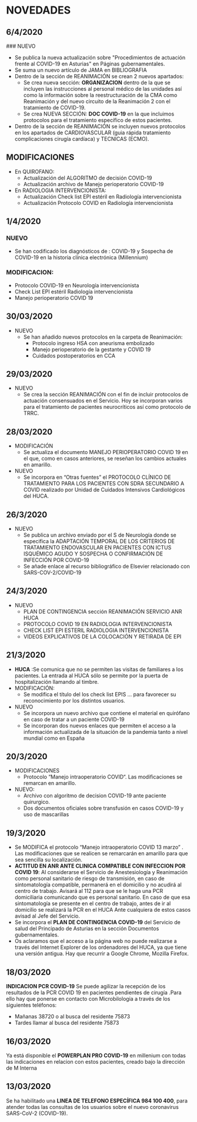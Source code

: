 # NOVEDADES

## 6/4/2020
### NUEVO
  * Se publica la nueva actualización sobre "Procedimientos de actuación frente al COVID-19 en Asturias" en Páginas gubernamentales.
  * Se suma un nuevo artículo de JAMA en BIBLIOGRAFIA
  * Dentro de la sección de REANIMACIÓN se crean 2 nuevos apartados:
    * Se crea nueva sección: **ORGANIZACION** dentro de la que se incluyen las instrucciones al personal médico de las unidades así como la información sobre la reestructuración de la CMA como Reanimación y del nuevo circuito de la Reanimación 2 con el tratamiento de COVID-19.
    * Se crea NUEVA SECCIÓN: **DOC COVID-19** en la que incluimos protocolos para el tratamiento específico de estos pacientes.
  * Dentro de la sección de REANIMACIÓN se incluyen nuevos protocolos en los apartados de CARDIOVASCULAR (guia rápida tratamiento complicaciones cirugía cardíaca) y TECNICAS (ECMO).

## MODIFICACIONES
  * En QUIROFANO:
    * Actualización del ALGORITMO de decisión COVID-19
    * Actualización archivo de Manejo perioperatorio COVID-19
  * En RADIOLOGIA INTERVENCIONISTA:
    * Actualización Check list EPI estéril en Radiología intervencionista
    * Actualización Protocolo COVID en Radiología intervencionista

## 1/4/2020
### NUEVO
  * Se han codificado los diagnósticos de : COVID-19 y Sospecha de COVID-19 en la historia clínica electrónica (Millennium)
### MODIFICACION:
  * Protocolo COVID-19 en Neurología intervencionista
  * Check List EPI estéril Radiología intervencionista
  * Manejo perioperatorio COVID 19

## 30/03/2020
* NUEVO
   * Se han añadido nuevos protocolos en la carpeta de Reanimación:
     * Protocolo ingreso HSA con aneurisma embolizado
     * Manejo perioperatorio de la gestante y COVID 19
     * Cuidados postoperatorios en CCA

## 29/03/2020
* NUEVO
  * Se crea la sección REANIMACIÓN con el fin de incluir protocolos de actuación consensuados en el Servicio. Hoy se incorporan varios para el tratamiento de pacientes neurocríticos así como protocolo de TRRC.
  
## 28/03/2020
* MODIFICACIÓN
  * Se actualiza el documento MANEJO PERIOPERATORIO COVID 19 en el que, como en casos anteriores, se reseñan los cambios actuales en amarillo.
* NUEVO
  * Se incorpora en “Otras fuentes” el PROTOCOLO CLÍNICO DE TRATAMIENTO PARA LOS PACIENTES CON SDRA SECUNDARIO A COVID realizado por Unidad de Cuidados Intensivos Cardiológicos del HUCA.

## 26/3/2020
* NUEVO
  * Se publica un archivo enviado por el S de Neurología donde se especifica la ADAPTACIÓN TEMPORAL DE LOS CRITERIOS DE TRATAMIENTO ENDOVASCULAR EN PACIENTES CON ICTUS ISQUÉMICO AGUDO Y SOSPECHA O CONFIRMACIÓN DE INFECCIÓN POR COVID-19
  * Se añade enlace al recurso bibliográfico de Elsevier relacionado con SARS-COV-2/COVID-19


## 24/3/2020
* NUEVO
  * PLAN DE CONTINGENCIA sección REANIMACIÓN SERVICIO ANR HUCA
  * PROTOCOLO COVID 19 EN RADIOLOGIA INTERVENCIONISTA
  * CHECK LIST EPI ESTERIL RADIOLOGIA INTERVENCIONISTA
  * VIDEOS EXPLICATIVOS DE LA COLOCACIÓN Y RETIRADA DE EPI

## 21/3/2020
* **HUCA** :Se comunica que no se permiten las visitas de familiares a los pacientes. La entrada
al HUCA sólo se permite por la puerta de hospitalización llamando al timbre.
* MODIFICACIÓN: 
  * Se modifica el título del los check list EPIS … para favorecer su reconocimiento por los distintos usuarios.
* NUEVO
  * Se incorpora un nuevo archivo que contiene el material en quirófano en caso de tratar a un paciente COVID-19
  * Se incorporan dos nuevos enlaces que permiten el acceso a la información actualizada de la situación de la pandemia tanto a nivel mundial como en España

## 20/3/2020  
* MODIFICACIONES
  * Protocolo “Manejo intraoperatorio COVID“. Las modificaciones se remarcan en amarillo.
* NUEVO: 
  * Archivo con algoritmo de decision COVID-19  ante paciente quirurgico. 
  * Dos documentos oficiales sobre transfusión en casos COVID-19 y uso de mascarillas 

## 19/3/2020
* Se MODIFICA el protocolo “Manejo intraoperatorio COVID 13 marzo” . Las modificaciones que se realicen se remarcarán en amarillo para que sea sencilla su localización. 
* **ACTITUD EN ANR ANTE CLINICA COMPATIBLE CON INFECCION POR COVID 19**: Al considerarse el Servicio de Anestesiología y Reanimación como personal sanitario de riesgo de transmisión, en caso de sintomatología compatible, permanerá en el domicilio y no acudirá al centro de trabajo.
Avisará al 112 para que se le haga una PCR domiciliaria comunicando que es personal sanitario.
En caso de que esa sintomatología se presente en el centro de trabajo, 	antes de ir al domicilio se realizará la PCR en el HUCA 
Ante cualquiera de estos casos avisad al Jefe del Servicio.
* Se incorpora el **PLAN DE CONTINGENCIA COVID-19** del Servicio de salud del Principado de Asturias en la sección Documentos gubernamentales.
* Os aclaramos que el acceso a la página web no puede realizarse a través del Internet Explorer de los ordenadores del HUCA, ya que tiene una versión antigua. Hay que recurrir a Google Chrome, Mozilla Firefox.

## 18/03/2020

**INDICACION PCR COVID-19** Se puede agilizar la recepción de los resultados de la PCR COVID 19 en pacientes pendientes de cirugía .Para ello hay que ponerse en contacto con Microbilologia a través de los siguientes teléfonos:

* Mañanas 38720 o al busca del residente 75873
* Tardes llamar al busca del residente 75873

## 16/03/2020

Ya está disponible el **POWERPLAN  PRO COVID-19** en millenium con todas las indicaciones en relacion con estos pacientes, creado bajo la dirección de M Interna 


## 13/03/2020

Se ha habilitado una **LINEA DE TELEFONO ESPECÍFICA  984 100 400**, para atender todas las consultas de los usuarios sobre el nuevo coronavirus SARS-CoV-2 (COVID-19).
